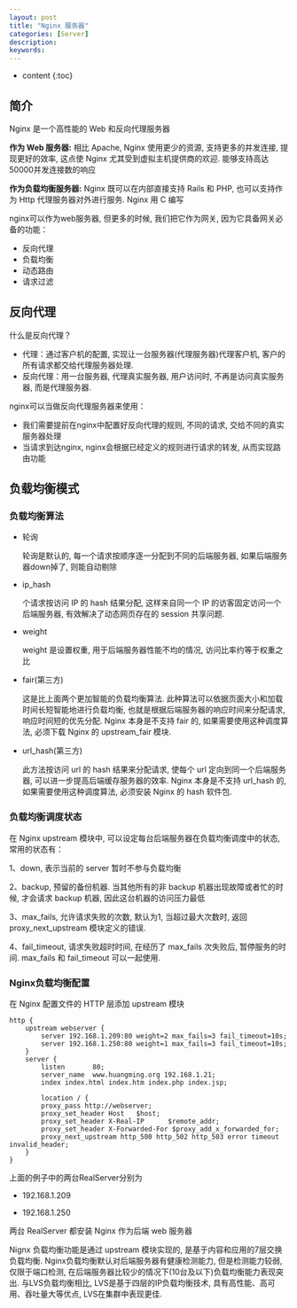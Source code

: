 ```yaml
---
layout: post
title: "Nginx 服务器"
categories: [Server]
description:
keywords:
---
```


* content
{:toc} 
## 简介

Nginx 是一个高性能的 Web 和反向代理服务器

**作为 Web 服务器:** 相比 Apache, Nginx 使用更少的资源, 支持更多的并发连接, 提现更好的效率, 这点使 Nginx 尤其受到虚拟主机提供商的欢迎. 能够支持高达50000并发连接数的响应

**作为负载均衡服务器:** Nginx 既可以在内部直接支持 Rails 和 PHP, 也可以支持作为 Http 代理服务器对外进行服务. Nginx 用 C 编写

nginx可以作为web服务器, 但更多的时候, 我们把它作为网关, 因为它具备网关必备的功能：

- 反向代理
- 负载均衡
- 动态路由
- 请求过滤

## 反向代理

什么是反向代理？

- 代理：通过客户机的配置, 实现让一台服务器(代理服务器)代理客户机, 客户的所有请求都交给代理服务器处理. 
- 反向代理：用一台服务器, 代理真实服务器, 用户访问时, 不再是访问真实服务器, 而是代理服务器. 

nginx可以当做反向代理服务器来使用：

- 我们需要提前在nginx中配置好反向代理的规则, 不同的请求, 交给不同的真实服务器处理
- 当请求到达nginx, nginx会根据已经定义的规则进行请求的转发, 从而实现路由功能

## 负载均衡模式

### 负载均衡算法

* 轮询

    轮询是默认的, 每一个请求按顺序逐一分配到不同的后端服务器, 如果后端服务器down掉了, 则能自动剔除

* ip_hash

    个请求按访问 IP 的 hash 结果分配, 这样来自同一个 IP 的访客固定访问一个后端服务器, 有效解决了动态网页存在的 session 共享问题. 

* weight

    weight 是设置权重, 用于后端服务器性能不均的情况, 访问比率约等于权重之比

* fair(第三方)

    这是比上面两个更加智能的负载均衡算法. 此种算法可以依据页面大小和加载时间长短智能地进行负载均衡, 也就是根据后端服务器的响应时间来分配请求, 响应时间短的优先分配. Nginx 本身是不支持 fair 的, 如果需要使用这种调度算法, 必须下载 Nginx 的 upstream_fair 模块. 

* url_hash(第三方)

    此方法按访问 url 的 hash 结果来分配请求, 使每个 url 定向到同一个后端服务器, 可以进一步提高后端缓存服务器的效率. Nginx 本身是不支持 url_hash 的, 如果需要使用这种调度算法, 必须安装 Nginx 的 hash 软件包. 

### 负载均衡调度状态

 在 Nginx upstream 模块中, 可以设定每台后端服务器在负载均衡调度中的状态, 常用的状态有：

  1、down, 表示当前的 server 暂时不参与负载均衡

  2、backup, 预留的备份机器. 当其他所有的非 backup 机器出现故障或者忙的时候, 才会请求 backup 机器, 因此这台机器的访问压力最低

  3、max_fails, 允许请求失败的次数, 默认为1, 当超过最大次数时, 返回 proxy_next_upstream 模块定义的错误. 

  4、fail_timeout, 请求失败超时时间, 在经历了 max_fails 次失败后, 暂停服务的时间. max_fails 和 fail_timeout 可以一起使用. 



### Nginx负载均衡配置

在 Nginx 配置文件的 HTTP 层添加 upstream 模块

```nginx
http {
    upstream webserver {
        server 192.168.1.209:80 weight=2 max_fails=3 fail_timeout=10s;
        server 192.168.1.250:80 weight=1 max_fails=3 fail_timeout=10s;
    }
    server {
        listen       80;
        server_name  www.huangming.org 192.168.1.21;
        index index.html index.htm index.php index.jsp;

        location / {
        proxy_pass http://webserver;
        proxy_set_header Host   $host;
        proxy_set_header X-Real-IP      $remote_addr;
        proxy_set_header X-Forwarded-For $proxy_add_x_forwarded_for;
        proxy_next_upstream http_500 http_502 http_503 error timeout invalid_header;
    }
}
```

上面的例子中的两台RealServer分别为

*   192.168.1.209

*   192.168.1.250

两台 RealServer 都安装 Nginx 作为后端 web 服务器

Nignx 负载均衡功能是通过 upstream 模块实现的, 是基于内容和应用的7层交换负载均衡. Nginx负载均衡默认对后端服务器有健康检测能力, 但是检测能力较弱, 仅限于端口检测, 在后端服务器比较少的情况下(10台及以下)负载均衡能力表现突出. 与LVS负载均衡相比, LVS是基于四层的IP负载均衡技术, 具有高性能、高可用、吞吐量大等优点, LVS在集群中表现更佳. 